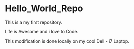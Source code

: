 # Hello_World_Repo
This is a my first repository.

Life is Awesome and i love to Code.

This modification is done locally on my cool Dell - i7 Laptop.
